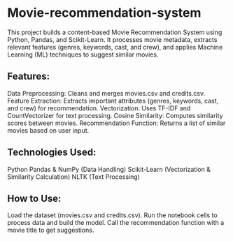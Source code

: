 # Movie-recommendation-system
This project builds a content-based Movie Recommendation System using Python, Pandas, and Scikit-Learn. It processes movie metadata, extracts relevant features (genres, keywords, cast, and crew), and applies Machine Learning (ML) techniques to suggest similar movies.

## Features:
Data Preprocessing: Cleans and merges movies.csv and credits.csv. Feature Extraction: Extracts important attributes (genres, keywords, cast, and crew) for recommendation. Vectorization: Uses TF-IDF and CountVectorizer for text processing. Cosine Similarity: Computes similarity scores between movies. Recommendation Function: Returns a list of similar movies based on user input.

## Technologies Used:
Python Pandas & NumPy (Data Handling) 
Scikit-Learn (Vectorization & Similarity Calculation) 
NLTK (Text Processing)

## How to Use:
Load the dataset (movies.csv and credits.csv). Run the notebook cells to process data and build the model. Call the recommendation function with a movie title to get suggestions.
